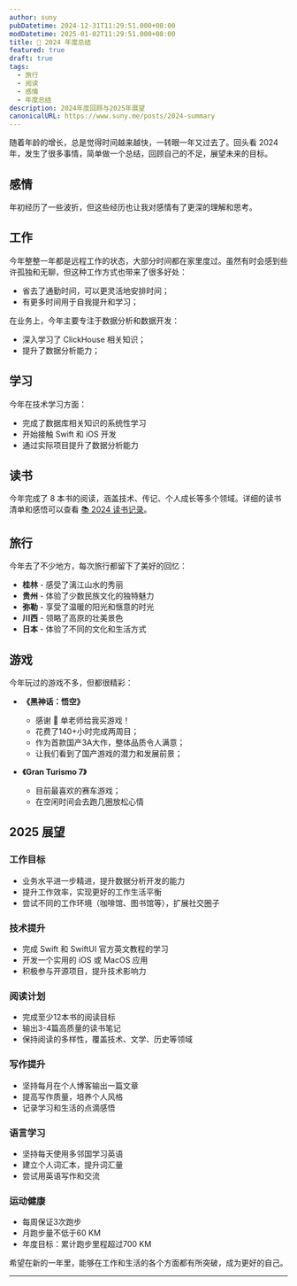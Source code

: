 ```yaml
---
author: suny
pubDatetime: 2024-12-31T11:29:51.000+08:00
modDatetime: 2025-01-02T11:29:51.000+08:00
title: 📅 2024 年度总结
featured: true
draft: true
tags:
  - 旅行
  - 阅读
  - 感情
  - 年度总结
description: 2024年度回顾与2025年展望
canonicalURL: https://www.suny.me/posts/2024-summary
---
```


随着年龄的增长，总是觉得时间越来越快，一转眼一年又过去了。回头看 2024 年，发生了很多事情，简单做一个总结，回顾自己的不足，展望未来的目标。

## 感情

年初经历了一些波折，但这些经历也让我对感情有了更深的理解和思考。

## 工作

今年整整一年都是远程工作的状态，大部分时间都在家里度过。虽然有时会感到些许孤独和无聊，但这种工作方式也带来了很多好处：

- 省去了通勤时间，可以更灵活地安排时间；
- 有更多时间用于自我提升和学习；

在业务上，今年主要专注于数据分析和数据开发：

- 深入学习了 ClickHouse 相关知识；
- 提升了数据分析能力；

## 学习

今年在技术学习方面：

- 完成了数据库相关知识的系统性学习
- 开始接触 Swift 和 iOS 开发
- 通过实际项目提升了数据分析能力

## 读书

今年完成了 8 本书的阅读，涵盖技术、传记、个人成长等多个领域。详细的读书清单和感悟可以查看 [📚 2024 读书记录](/posts/2024-books)。

## 旅行

今年去了不少地方，每次旅行都留下了美好的回忆：

- **桂林** - 感受了漓江山水的秀丽
- **贵州** - 体验了少数民族文化的独特魅力
- **弥勒** - 享受了温暖的阳光和惬意的时光
- **川西** - 领略了高原的壮美景色
- **日本** - 体验了不同的文化和生活方式

## 游戏

今年玩过的游戏不多，但都很精彩：

- **《黑神话：悟空》**

  - 感谢 👩 单老师给我买游戏！
  - 花费了140+小时完成两周目；
  - 作为首款国产3A大作，整体品质令人满意；
  - 让我们看到了国产游戏的潜力和发展前景；

- **《Gran Turismo 7》**
  - 目前最喜欢的赛车游戏；
  - 在空闲时间会去跑几圈放松心情

## 2025 展望

### 工作目标

- 业务水平进一步精进，提升数据分析开发的能力
- 提升工作效率，实现更好的工作生活平衡
- 尝试不同的工作环境（咖啡馆、图书馆等），扩展社交圈子

### 技术提升

- 完成 Swift 和 SwiftUI 官方英文教程的学习
- 开发一个实用的 iOS 或 MacOS 应用
- 积极参与开源项目，提升技术影响力

### 阅读计划

- 完成至少12本书的阅读目标
- 输出3-4篇高质量的读书笔记
- 保持阅读的多样性，覆盖技术、文学、历史等领域

### 写作提升

- 坚持每月在个人博客输出一篇文章
- 提高写作质量，培养个人风格
- 记录学习和生活的点滴感悟

### 语言学习

- 坚持每天使用多邻国学习英语
- 建立个人词汇本，提升词汇量
- 尝试用英语写作和交流

### 运动健康

- 每周保证3次跑步
- 月跑步量不低于60 KM
- 年度目标：累计跑步里程超过700 KM

希望在新的一年里，能够在工作和生活的各个方面都有所突破，成为更好的自己。

---
